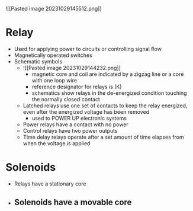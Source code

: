 
![[Pasted image 20231029145512.png]]


# Relay

- Used for applying power to circuits or controlling signal flow
- Magnetically operated switches
- Schematic symbols
	-  ![[Pasted image 20231029144232.png]] 
		- magnetic core and coil are indicated by a zigzag line or a core with one loop wire
		- reference designator for relays is (K)
		- schematics show relays in the de-energized condition touching the normally closed contact
	- Latched relays use one set of contacts to keep the relay energized, even after the energized voltage has been removed
		- used to POWER UP electronic systems
	- Power relays have a contact with no power
	- Control relays have two power outputs
	- Time delay relays operate after a set amount of time elapses from when the voltage is applied

# Solenoids

- Relays have a stationary core
- Solenoids have a movable core
	- 